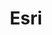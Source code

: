 ---
title: Esri
url: https://www.esri.com/en-us/arcgis/products/imagery-remote-sensing/overview
image: ./media/esri.jpg
group: Silver
---